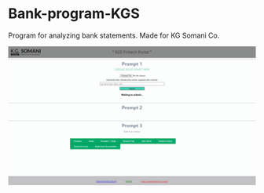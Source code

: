 # Bank-program-KGS
Program for analyzing bank statements. Made for KG Somani Co.

![alt text](https://github.com/oron-sinaa/Bank-program-KGS/blob/main/KGSweb/app/KGSweb/static/ss.png)
